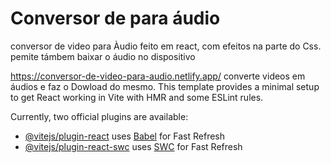 # Conversor de para áudio 


conversor de video para Àudio feito em react, com efeitos na parte do Css.
pemite támbem baixar o áudio no dispositivo

https://conversor-de-video-para-audio.netlify.app/
converte videos em áudios e faz o Dowload do mesmo.
This template provides a minimal setup to get React working in Vite with HMR and some ESLint rules.

Currently, two official plugins are available:

- [@vitejs/plugin-react](https://github.com/vitejs/vite-plugin-react/blob/main/packages/plugin-react/README.md) uses [Babel](https://babeljs.io/) for Fast Refresh
- [@vitejs/plugin-react-swc](https://github.com/vitejs/vite-plugin-react-swc) uses [SWC](https://swc.rs/) for Fast Refresh
